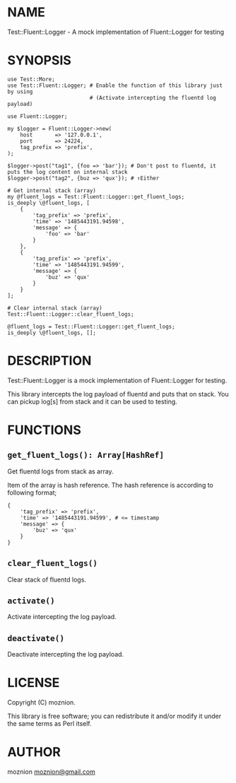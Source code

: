 # NAME

Test::Fluent::Logger - A mock implementation of Fluent::Logger for testing

# SYNOPSIS

    use Test::More;
    use Test::Fluent::Logger; # Enable the function of this library just by using
                              # (Activate intercepting the fluentd log payload)

    use Fluent::Logger;

    my $logger = Fluent::Logger->new(
        host       => '127.0.0.1',
        port       => 24224,
        tag_prefix => 'prefix',
    );

    $logger->post("tag1", {foo => 'bar'}); # Don't post to fluentd, it puts the log content on internal stack
    $logger->post("tag2", {buz => 'qux'}); # ↑Either

    # Get internal stack (array)
    my @fluent_logs = Test::Fluent::Logger::get_fluent_logs;
    is_deeply \@fluent_logs, [
        {
            'tag_prefix' => 'prefix',
            'time' => '1485443191.94598',
            'message' => {
                'foo' => 'bar'
            }
        },
        {
            'tag_prefix' => 'prefix',
            'time' => '1485443191.94599',
            'message' => {
                'buz' => 'qux'
            }
        }
    ];

    # Clear internal stack (array)
    Test::Fluent::Logger::clear_fluent_logs;

    @fluent_logs = Test::Fluent::Logger::get_fluent_logs;
    is_deeply \@fluent_logs, [];

# DESCRIPTION

Test::Fluent::Logger is a mock implementation of Fluent::Logger for testing.

This library intercepts the log payload of fluentd and puts that on stack.
You can pickup log\[s\] from stack and it can be used to testing.

# FUNCTIONS

## `get_fluent_logs(): Array[HashRef]`

Get fluentd logs from stack as array.

Item of the array is hash reference. The hash reference is according to following format;

    {
        'tag_prefix' => 'prefix',
        'time' => '1485443191.94599', # <= timestamp
        'message' => {
            'buz' => 'qux'
        }
    }

## `clear_fluent_logs()`

Clear stack of fluentd logs.

## `activate()`

Activate intercepting the log payload.

## `deactivate()`

Deactivate intercepting the log payload.

# LICENSE

Copyright (C) moznion.

This library is free software; you can redistribute it and/or modify
it under the same terms as Perl itself.

# AUTHOR

moznion <moznion@gmail.com>
